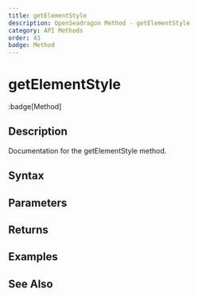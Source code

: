 ```yaml
---
title: getElementStyle
description: OpenSeadragon Method - getElementStyle
category: API Methods
order: 43
badge: Method
---
```


# getElementStyle

:badge[Method]

## Description

Documentation for the getElementStyle method.

## Syntax

## Parameters

## Returns

## Examples

## See Also
